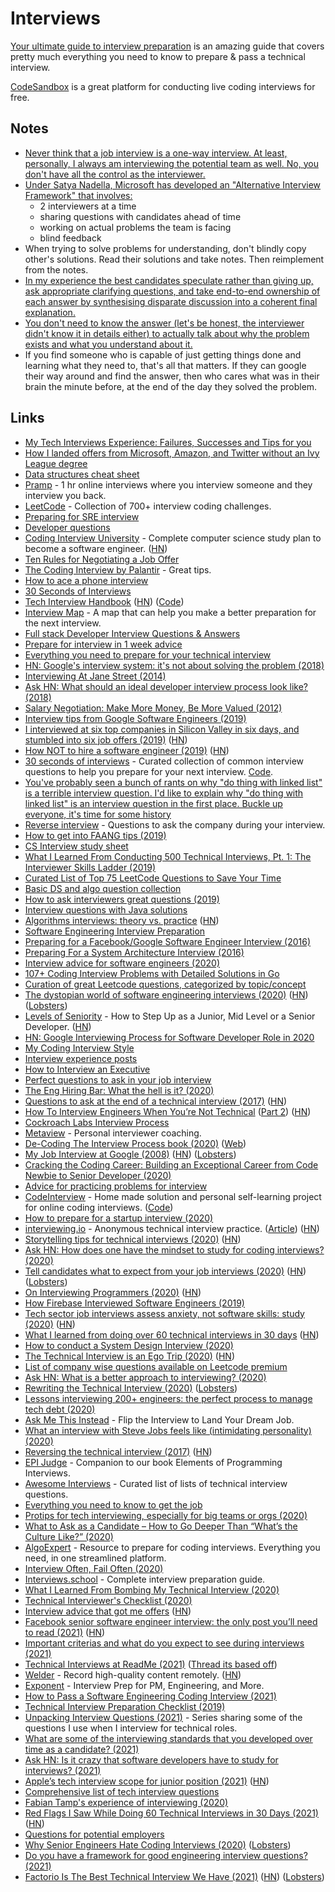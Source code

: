 # Interviews

[Your ultimate guide to interview preparation](http://adilet.org/blog/your-ultimate-guide-to-interview-preparation/) is an amazing guide that covers pretty much everything you need to know to prepare & pass a technical interview.

[CodeSandbox](https://codesandbox.io/) is a great platform for conducting live coding interviews for free.

## Notes

- [Never think that a job interview is a one-way interview. At least, personally, I always am interviewing the potential team as well. No, you don't have all the control as the interviewer.](https://twitter.com/jessfraz/status/989878115710263297)
- [Under Satya Nadella, Microsoft has developed an "Alternative Interview Framework" that involves:](https://twitter.com/mjackson/status/1079502682807664640)
  - 2 interviewers at a time
  - sharing questions with candidates ahead of time
  - working on actual problems the team is facing
  - blind feedback
- When trying to solve problems for understanding, don't blindly copy other's solutions. Read their solutions and take notes. Then reimplement from the notes.
- [In my experience the best candidates speculate rather than giving up, ask appropriate clarifying questions, and take end-to-end ownership of each answer by synthesising disparate discussion into a coherent final explanation.](https://twitter.com/kieranmch/status/1215385877112815617)
- [You don't need to know the answer (let's be honest, the interviewer didn't know it in details either) to actually talk about why the problem exists and what you understand about it.](https://news.ycombinator.com/item?id=24460286)
- If you find someone who is capable of just getting things done and learning what they need to, that's all that matters. If they can google their way around and find the answer, then who cares what was in their brain the minute before, at the end of the day they solved the problem.

## Links

- [My Tech Interviews Experience: Failures, Successes and Tips for you](https://patrickbalestra.com/blog/2018/08/06/my-tech-interviews-experience.html)
- [How I landed offers from Microsoft, Amazon, and Twitter without an Ivy League degree](https://medium.freecodecamp.org/how-i-landed-offers-from-microsoft-amazon-and-twitter-without-an-ivy-league-degree-d62cfe286eb8)
- [Data structures cheat sheet](https://gist.github.com/TSiege/cbb0507082bb18ff7e4b#file-the-technical-interview-cheat-sheet-md)
- [Pramp](https://www.pramp.com/ "https://www.pramp.com") - 1 hr online interviews where you interview someone and they interview you back.
- [LeetCode](https://leetcode.com/) - Collection of 700+ interview coding challenges.
- [Preparing for SRE interview](https://blog.balthazar-rouberol.com/preparing-the-sre-interview.html)
- [Developer questions](https://github.com/ggomaeng/better-developer-quotes)
- [Coding Interview University](https://github.com/jwasham/coding-interview-university) - Complete computer science study plan to become a software engineer. ([HN](https://news.ycombinator.com/item?id=25445493))
- [Ten Rules for Negotiating a Job Offer](https://medium.freecodecamp.org/ten-rules-for-negotiating-a-job-offer-ee17cccbdab6)
- [The Coding Interview by Palantir](https://www.palantir.com/the-coding-interview/) - Great tips.
- [How to ace a phone interview](https://www.palantir.com/2012/09/how-to-ace-a-phone-interview/)
- [30 Seconds of Interviews](https://github.com/fejes713/30-seconds-of-interviews)
- [Tech Interview Handbook](https://yangshun.github.io/tech-interview-handbook/introduction) ([HN](https://news.ycombinator.com/item?id=20727126)) ([Code](https://github.com/yangshun/tech-interview-handbook))
- [Interview Map](https://github.com/KieSun/InterviewMap) - A map that can help you make a better preparation for the next interview.
- [Full stack Developer Interview Questions & Answers](https://github.com/indy256/Full-stack-Developer-Interview-Questions-and-Answers)
- [Prepare for interview in 1 week advice](https://news.ycombinator.com/item?id=17755688)
- [Everything you need to prepare for your technical interview](https://github.com/andreis/interview)
- [HN: Google's interview system: it's not about solving the problem (2018)](https://news.ycombinator.com/item?id=18374938)
- [Interviewing At Jane Street (2014)](https://blog.janestreet.com/interviewing-at-jane-street/)
- [Ask HN: What should an ideal developer interview process look like? (2018)](https://news.ycombinator.com/item?id=18585677)
- [Salary Negotiation: Make More Money, Be More Valued (2012)](https://www.kalzumeus.com/2012/01/23/salary-negotiation/)
- [Interview tips from Google Software Engineers (2019)](https://www.youtube.com/watch?v=XOtrOSatBoY)
- [I interviewed at six top companies in Silicon Valley in six days, and stumbled into six job offers (2019)](https://blog.usejournal.com/i-interviewed-at-six-top-companies-in-silicon-valley-in-six-days-and-stumbled-into-six-job-offers-fe9cc7bbc996) ([HN](https://news.ycombinator.com/item?id=18942572))
- [How NOT to hire a software engineer (2019)](http://tonsky.me/blog/hiring/) ([HN](https://news.ycombinator.com/item?id=19541617))
- [30 seconds of interviews](https://30secondsofinterviews.org/) - Curated collection of common interview questions to help you prepare for your next interview. [Code](https://github.com/30-seconds/30-seconds-of-interviews).
- [You've probably seen a bunch of rants on why "do thing with linked list" is a terrible interview question. I'd like to explain why "do thing with linked list" is an interview question in the first place. Buckle up everyone, it's time for some history](https://mobile.twitter.com/hillelogram/status/962424365819277312)
- [Reverse interview](https://github.com/viraptor/reverse-interview) - Questions to ask the company during your interview.
- [How to get into FAANG tips (2019)](https://drive.google.com/file/d/1tbQ74E5noNGS3ZarqAUMoErPasosilj7/view)
- [CS Interview study sheet](https://github.com/kimberli/interviews)
- [What I Learned From Conducting 500 Technical Interviews, Pt. 1: The Interviewer Skills Ladder (2019)](https://www.holloway.com/s/trh-what-i-learned-from-conducting-500-technical-interviews-part-1)
- [Curated List of Top 75 LeetCode Questions to Save Your Time](https://www.teamblind.com/article/New-Year-Gift---Curated-List-of-Top-75-LeetCode-Questions-to-Save-Your-Time-OaM1orEU)
- [Basic DS and algo question collection](https://www.reddit.com/r/cscareerquestions/comments/dqkr7o/basic_ds_and_algo_question_collection/)
- [How to ask interviewers great questions (2019)](https://medium.com/otta-blog/how-to-ask-interviewers-great-questions-3a0add17ba42)
- [Interview questions with Java solutions](https://github.com/mission-peace/interview/wiki)
- [Algorithms interviews: theory vs. practice](https://danluu.com/algorithms-interviews/) ([HN](https://news.ycombinator.com/item?id=21961174))
- [Software Engineering Interview Preparation](https://orrsella.gitbooks.io/soft-eng-interview-prep/content/)
- [Preparing for a Facebook/Google Software Engineer Interview (2016)](https://orrsella.com/2016/05/14/preparing-for-a-facebook-google-software-engineer-interview/)
- [Preparing For a System Architecture Interview (2016)](https://orrsella.com/2016/05/28/preparing-for-a-system-architecture-interview/)
- [Interview advice for software engineers (2020)](https://twitter.com/ASpittel/status/1214979863683174400)
- [107+ Coding Interview Problems with Detailed Solutions in Go](https://github.com/hoanhan101/algo)
- [Curation of great Leetcode questions, categorized by topic/concept](https://github.com/fterh/leetcode-curation-topical)
- [The dystopian world of software engineering interviews (2020)](https://www.jarednelsen.dev/posts/The-horrifically-dystopian-world-of-software-engineering-interviews) ([HN](https://news.ycombinator.com/item?id=22331804)) ([Lobsters](https://lobste.rs/s/lhijk2/horrifically_dystopian_world_software))
- [Levels of Seniority](https://roadmap.sh/guides/levels-of-seniority) - How to Step Up as a Junior, Mid Level or a Senior Developer. ([HN](https://news.ycombinator.com/item?id=22390878))
- [HN: Google Interviewing Process for Software Developer Role in 2020](https://news.ycombinator.com/item?id=22405372)
- [My Coding Interview Style](https://amy.dev/?p=783)
- [Interview experience posts](https://blog.rampatra.com/category/interview/)
- [How to Interview an Executive](http://delian.io/lessons-2)
- [Perfect questions to ask in your job interview](https://www.keyvalues.com/culture-queries)
- [The Eng Hiring Bar: What the hell is it? (2020)](http://blog.interviewing.io/the-eng-hiring-bar-what-the-hell-is-it/)
- [Questions to ask at the end of a technical interview (2017)](https://smalldata.tech/blog/2017/03/27/questions-to-ask-at-the-end-of-a-technical-interview) ([HN](https://news.ycombinator.com/item?id=22841164))
- [How To Interview Engineers When You’re Not Technical](https://www.greghausheer.com/articles/how-to-interview-engineers-when-youre-not-technical) ([Part 2](https://www.greghausheer.com/articles/how-to-interview-engineers-when-youre-not-technical-part-ii)) ([HN](https://news.ycombinator.com/item?id=22855122))
- [Cockroach Labs Interview Process](https://github.com/cockroachlabs/open-sourced-interview-process)
- [Metaview](https://metaview.app/) - Personal interviewer coaching.
- [De-Coding The Interview Process book (2020)](https://gumroad.com/l/aUVXY) ([Web](https://technicalinterviews.dev))
- [My Job Interview at Google (2008)](https://catonmat.net/my-job-interview-at-google) ([HN](https://news.ycombinator.com/item?id=23123035)) ([Lobsters](https://lobste.rs/s/qlluuf/my_job_interview_at_google_2008))
- [Cracking the Coding Career: Building an Exceptional Career from Code Newbie to Senior Developer (2020)](https://gumroad.com/l/bAZJq)
- [Advice for practicing problems for interview](https://twitter.com/aarondjents/status/1266149438554169344)
- [CodeInterview](https://codeinterview.netlify.app/) - Home made solution and personal self-learning project for online coding interviews. ([Code](https://github.com/areebbeigh/codeinterview-backend))
- [How to prepare for a startup interview (2020)](https://blog.otta.com/how-to-prepare-for-a-startup-interview-heres-what-the-best-10-of-candidates-are-doing/)
- [interviewing.io](https://interviewing.io/) - Anonymous technical interview practice. ([Article](http://blog.interviewing.io/interviewing-io-is-out-of-beta-anonymous-technical-interview-practice-for-all/)) ([HN](https://news.ycombinator.com/item?id=23418910))
- [Storytelling tips for technical interviews (2020)](https://stanete.com/storytelling-tips-technical-interviews) ([HN](https://news.ycombinator.com/item?id=23516751))
- [Ask HN: How does one have the mindset to study for coding interviews? (2020)](https://news.ycombinator.com/item?id=23665452)
- [Tell candidates what to expect from your job interviews (2020)](https://jvns.ca/blog/2020/06/30/tell-candidates-what-to-expect-from-your-job-interviews/) ([HN](https://news.ycombinator.com/item?id=23698299)) ([Lobsters](https://lobste.rs/s/dclrux/tell_candidates_what_expect_from_your_job))
- [On Interviewing Programmers (2020)](https://thecobraeffect.blogspot.com/2020/07/interviewing-programmers.html) ([HN](https://news.ycombinator.com/item?id=23771948))
- [How Firebase Interviewed Software Engineers (2019)](https://startupandrew.com/posts/how-firebase-interviewed-software-engineers/)
- [Tech sector job interviews assess anxiety, not software skills: study (2020)](https://news.ycombinator.com/item?id=23848039) ([HN](https://news.ycombinator.com/item?id=23848039))
- [What I learned from doing over 60 technical interviews in 30 days](https://meekg33k.dev/what-i-learned-from-doing-60-technical-interviews-in-30-days-ckda9sn7s00iftss13b0wd0ky) ([HN](https://news.ycombinator.com/item?id=24017555))
- [How to conduct a System Design Interview (2020)](https://robertovitillo.com/how-to-conduct-a-system-design-interview/)
- [The Technical Interview is an Ego Trip (2020)](https://blog.kowsheek.com/the-technical-interview-is-an-ego-trip/) ([HN](https://news.ycombinator.com/item?id=24447182))
- [List of company wise questions available on Leetcode premium](https://github.com/MysteryVaibhav/leetcode_company_wise_questions)
- [Ask HN: What is a better approach to interviewing? (2020)](https://news.ycombinator.com/item?id=24454866)
- [Rewriting the Technical Interview (2020)](https://aphyr.com/posts/353-rewriting-the-technical-interview) ([Lobsters](https://lobste.rs/s/cvi4vc/rewriting_technical_interview))
- [Lessons interviewing 200+ engineers: the perfect process to manage tech debt (2020)](https://blog.stepsize.com/the-perfect-process-to-manage-tech-debt/)
- [Ask Me This Instead](https://www.holloway.com/b/ask-me-this-instead) - Flip the Interview to Land Your Dream Job.
- [What an interview with Steve Jobs feels like (intimidating personality) (2020)](https://www.youtube.com/watch?v=ecKgqJRvZ5M)
- [Reversing the technical interview (2017)](https://aphyr.com/posts/340-reversing-the-technical-interview) ([HN](https://news.ycombinator.com/item?id=24735062))
- [EPI Judge](https://github.com/adnanaziz/EPIJudge) - Companion to our book Elements of Programming Interviews.
- [Awesome Interviews](https://github.com/MaximAbramchuck/awesome-interview-questions) - Curated list of lists of technical interview questions.
- [Everything you need to know to get the job](https://github.com/kdn251/interviews)
- [Protips for tech interviewing, especially for big teams or orgs (2020)](https://twitter.com/devonbl/status/1318944166651613185)
- [What to Ask as a Candidate – How to Go Deeper Than “What’s the Culture Like?” (2020)](https://firstround.com/review/the-40-best-questions-to-ask-in-an-interview-how-to-go-deeper-than-whats-the-culture-like/)
- [AlgoExpert](https://www.algoexpert.io/product) - Resource to prepare for coding interviews. Everything you need, in one streamlined platform.
- [Interview Often, Fail Often (2020)](https://ffhex.xyz/posts/interview-often-fail-often/)
- [Interviews.school](https://interviews.school/) - Complete interview preparation guide.
- [What I Learned From Bombing My Technical Interview (2020)](https://dev.to/ceeoreo/what-i-learned-from-bombing-my-technical-interview-22b5)
- [Technical Interviewer's Checklist (2020)](https://jeffchen.dev/posts/Technical-Interview-Checklist/)
- [Interview advice that got me offers](https://www.zainrizvi.io/blog/the-interviewing-advice-no-one-shares/) ([HN](https://news.ycombinator.com/item?id=25519718))
- [Facebook senior software engineer interview: the only post you’ll need to read (2021)](https://daqo.medium.com/facebook-senior-software-engineer-interview-the-only-post-youll-need-to-read-e4604ff2336d) ([HN](https://news.ycombinator.com/item?id=25658098))
- [Important criterias and what do you expect to see during interviews (2021)](https://www.reddit.com/r/reactjs/comments/kuden7/those_of_you_who_interview_and_hire_developers/)
- [Technical Interviews at ReadMe (2021)](https://twitter.com/gkoberger/status/1349142084511436801) ([Thread its based off](https://news.ycombinator.com/item?id=24457170))
- [Welder](https://www.getwelder.com/) - Record high-quality content remotely. ([HN](https://news.ycombinator.com/item?id=25869864))
- [Exponent](https://www.tryexponent.com/) - Interview Prep for PM, Engineering, and More.
- [How to Pass a Software Engineering Coding Interview (2021)](https://www.danhacks.com/software/software-engineering-coding-interview.html)
- [Technical Interview Preparation Checklist (2019)](https://trekhleb.dev/blog/2019/technical-interview-preparation-checklist/)
- [Unpacking Interview Questions (2021)](https://jacobian.org/series/unpacking-interview-questions/) - Series sharing some of the questions I use when I interview for technical roles.
- [What are some of the interviewing standards that you developed over time as a candidate? (2021)](https://twitter.com/kefimochi/status/1361385405401026560)
- [Ask HN: Is it crazy that software developers have to study for interviews? (2021)](https://news.ycombinator.com/item?id=26183380)
- [Apple’s tech interview scope for junior position (2021)](https://twitter.com/krzyzanowskim/status/1363640961318985729) ([HN](https://news.ycombinator.com/item?id=26222733))
- [Comprehensive list of tech interview questions](https://github.com/twowaits/SDE-Interview-Questions)
- [Fabian Tamp's experience of interviewing (2020)](https://www.interviews.computer/post/fabian-tamp)
- [Red Flags I Saw While Doing 60 Technical Interviews in 30 Days (2021)](https://meekg33k.dev/6-red-flags-i-saw-while-doing-60-technical-interviews-in-30-days-ckm53wt5f00avscs13xf9fhcs) ([HN](https://news.ycombinator.com/item?id=26426602))
- [Questions for potential employers](https://github.com/tBaxter/questions-for-employers)
- [Why Senior Engineers Hate Coding Interviews (2020)](https://medium.com/swlh/why-senior-engineers-hate-coding-interviews-d583d2855757) ([Lobsters](https://lobste.rs/s/tw2pdg/why_senior_engineers_hate_coding))
- [Do you have a framework for good engineering interview questions? (2021)](https://lobste.rs/s/c1e5ii/do_you_have_framework_for_good)
- [Factorio Is The Best Technical Interview We Have (2021)](https://erikmcclure.com/blog/factorio-is-best-interview-we-have/) ([HN](https://news.ycombinator.com/item?id=26591966)) ([Lobsters](https://lobste.rs/s/nwvm1p/factorio_is_best_technical_interview_we))
